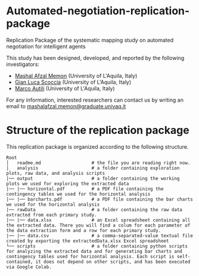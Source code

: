 # Automated-negotiation-replication-package
Replication Package of the systematic mapping study on automated negotiation for intelligent agents

This study has been designed, developed, and reported by the following investigators:

- [Mashal Afzal Memon](https://scholar.google.com/citations?user=Mnu_k-8AAAAJ&hl=en) (University of L'Aquila, Italy)
- [Gian Luca Scoccia](https://scholar.google.com/citations?user=y8EX4DAAAAAJ&hl=en) (University of L'Aquila, Italy)
- [Marco Autili](https://scholar.google.com/citations?user=s8F7eWIAAAAJ&hl=en&oi=ao) (University of L'Aquila, Italy)

For any information, interested researchers can contact us by writing an email to [mashalafzal.memon@graduate.univaq.it](mailto:mashalafzal.memon@graduate.univaq.it)

# Structure of the replication package
This replication package is organized according to the following structure.

```
Root
│   readme.md                   # the file you are reading right now.
|   analysis                    # a folder containing exploration plots, raw data, and analysis scripts
|── output                      # a folder containing the working plots we used for exploring the extracted data
|── |── horizontal.pdf          # a PDF file containing the contingency tables we used for the horizontal analysis
|── |── barcharts.pdf           # a PDF file containing the bar charts we used for the horizontal analysis
|── rawData                     # a folder containing the raw data extracted from each primary study.
|── |── data.xlsx               # an Excel spreadsheet containing all the extracted data. There you will find a colum for each parameter of the data extraction form and a row for each primary study.
|── |── data.csv                # a comma-separated-value textual file created by exporting the extractedData.xlsx Excel spreadsheet 
└── scripts                     # a folder containing python scripts for analyzing the extracted data and for generating bar charts and contingency tables used for horizontal analysis. Each script is self-contained, it does not depend on other scripts, and has been executed via Google Colab.
```
 
